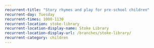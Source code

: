 ```yaml
---
recurrent-title: "Story rhymes and play for pre-school children"
recurrent-day: Tuesday
recurrent-times: 1000-1130
recurrent-location: stoke-library
recurrent-location-display-name: Stoke Library
recurrent-location-display-url: /branches/stoke-library/
recurrent-category: children
---
```

